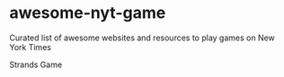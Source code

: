 # awesome-nyt-game
Curated list of awesome websites and resources to play games on New York Times

Strands Game
